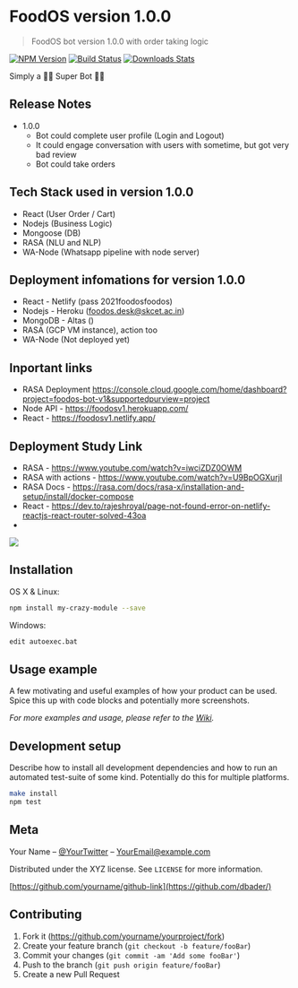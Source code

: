 # FoodOS version 1.0.0 
> FoodOS bot version 1.0.0 with order taking logic

[![NPM Version][npm-image]][npm-url]
[![Build Status][travis-image]][travis-url]
[![Downloads Stats][npm-downloads]][npm-url]

Simply a 🐱‍🏍 Super Bot 🐱‍🚀




## Release Notes

* 1.0.0
    * Bot could complete user profile (Login and Logout)
    * It could engage conversation with users with sometime, but got very bad review
    * Bot could take orders 


## Tech Stack used in version 1.0.0
  - React (User Order / Cart)
  - Nodejs (Business Logic)
  - Mongoose (DB)
  - RASA (NLU and NLP)
  - WA-Node (Whatsapp pipeline with node server)

## Deployment infomations for version 1.0.0

  * React - Netlify (pass 2021foodosfoodos)
  * Nodejs - Heroku (foodos.desk@skcet.ac.in)
  * MongoDB - Altas ()
  * RASA (GCP VM instance), action too
  * WA-Node (Not deployed yet)

## Inportant links

  * RASA Deployment https://console.cloud.google.com/home/dashboard?project=foodos-bot-v1&supportedpurview=project
  * Node API - https://foodosv1.herokuapp.com/
  * React - https://foodosv1.netlify.app/

## Deployment Study Link 
  
  * RASA - https://www.youtube.com/watch?v=iwciZDZ0OWM
  * RASA with actions - https://www.youtube.com/watch?v=U9BpOGXurjI
  * RASA Docs - https://rasa.com/docs/rasa-x/installation-and-setup/install/docker-compose
  * React - https://dev.to/rajeshroyal/page-not-found-error-on-netlify-reactjs-react-router-solved-43oa
  * 

![](header.png)

## Installation

OS X & Linux:

```sh
npm install my-crazy-module --save
```

Windows:

```sh
edit autoexec.bat
```

## Usage example

A few motivating and useful examples of how your product can be used. Spice this up with code blocks and potentially more screenshots.

_For more examples and usage, please refer to the [Wiki][wiki]._

## Development setup

Describe how to install all development dependencies and how to run an automated test-suite of some kind. Potentially do this for multiple platforms.

```sh
make install
npm test
```



## Meta

Your Name – [@YourTwitter](https://twitter.com/dbader_org) – YourEmail@example.com

Distributed under the XYZ license. See ``LICENSE`` for more information.

[https://github.com/yourname/github-link](https://github.com/dbader/)

## Contributing

1. Fork it (<https://github.com/yourname/yourproject/fork>)
2. Create your feature branch (`git checkout -b feature/fooBar`)
3. Commit your changes (`git commit -am 'Add some fooBar'`)
4. Push to the branch (`git push origin feature/fooBar`)
5. Create a new Pull Request

<!-- Markdown link & img dfn's -->
[npm-image]: https://img.shields.io/npm/v/datadog-metrics.svg?style=flat-square
[npm-url]: https://npmjs.org/package/datadog-metrics
[npm-downloads]: https://img.shields.io/npm/dm/datadog-metrics.svg?style=flat-square
[travis-image]: https://img.shields.io/travis/dbader/node-datadog-metrics/master.svg?style=flat-square
[travis-url]: https://travis-ci.org/dbader/node-datadog-metrics
[wiki]: https://github.com/yourname/yourproject/wiki
